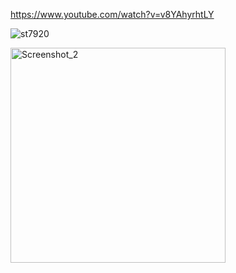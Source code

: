 https://www.youtube.com/watch?v=v8YAhyrhtLY

![st7920](https://github.com/offpic/ST7920-SPI-GRAPHIC-LCD-RASSPBERRY-PI-PICO/assets/31142397/b56a84d9-1f6d-4d43-8b70-f5cbd7a9c9e8)

<img width="344" alt="Screenshot_2" src="https://github.com/offpic/ST7920-SPI-GRAPHIC-LCD-RASSPBERRY-PI-PICO/assets/31142397/fa2cc64b-875c-4f39-bac6-baaae832cb07">

